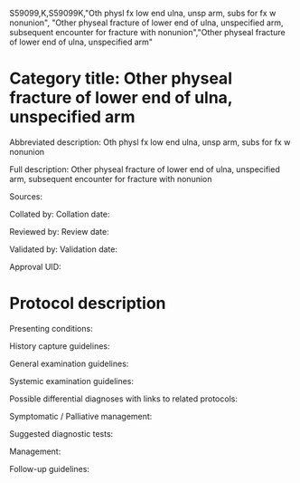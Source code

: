 S59099,K,S59099K,"Oth physl fx low end ulna, unsp arm, subs for fx w nonunion", "Other physeal fracture of lower end of ulna, unspecified arm, subsequent encounter for fracture with nonunion","Other physeal fracture of lower end of ulna, unspecified arm"
# Category title: Other physeal fracture of lower end of ulna, unspecified arm

Abbreviated description: Oth physl fx low end ulna, unsp arm, subs for fx w nonunion

Full description: Other physeal fracture of lower end of ulna, unspecified arm, subsequent encounter for fracture with nonunion

Sources:

Collated by:
Collation date:

Reviewed by:
Review date:

Validated by:
Validation date:

Approval UID:

# Protocol description

Presenting conditions:

History capture guidelines:

General examination guidelines:

Systemic examination guidelines:

Possible differential diagnoses with links to related protocols:

Symptomatic / Palliative management:

Suggested diagnostic tests:

Management:

Follow-up guidelines:
